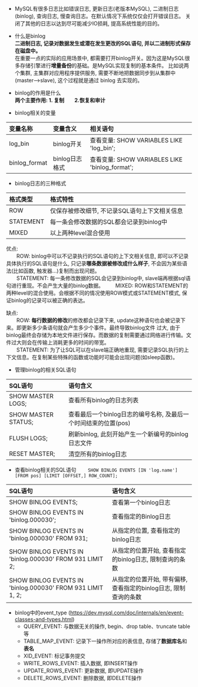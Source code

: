 - MySQL有很多日志比如错误日志, 更新日志(老版本MySQL), 二进制日志(binlog), 查询日志, 慢查询日志。在默认情况下系统仅仅会打开错误日志。
关闭了其他的日志以达到尽可能减少IO损耗, 提高系统性能的目的。

- 什么是binlog  
  **二进制日志, 记录对数据发生或潜在发生更改的SQL语句, 并以二进制形式保存在磁盘中。**  
  在重要一点的实际的应用场景中, 都需要打开binlog开关。因为这是MySQL很多存储引擎进行**增量备份**的基础。是MySQL实现复制的基本条件。
  比如说两个集群, 主集群对应用程序提供服务, 需要不断地把数据同步到从集群中(master-->slave), 这个过程就是通过 binlog 去实现的。
  
- binlog的作用是什么  
  **两个主要作用: 1. 复制　　2.恢复和审计**
  
- binlog相关的变量

|变量名称|变量含义|相关语句|  
|:----  |:----  |:----  |  
|log_bin|binlog开关|查看变量: SHOW VARIABLES LIKE 'log_bin';|  
|binlog_format|binlog日志格式|查看变量: SHOW VARIABLES LIKE 'binlog_format';|    
- binlog日志的三种格式  

|格式类型|格式特性|
|:----|:----|
|ROW|仅保存被修改细节, 不记录SQL语句上下文相关信息|
|STATEMENT|每一条会修改数据的SQL都会记录到binlog中|
|MIXED|以上两种level混合使用|
优点:  
　　ROW: binlog中可以不记录执行的SQL语句的上下文相关信息, 即可以不记录具体执行的SQL语句是什么, 只记录**哪条数据被修改成什么样子**,
不会因为某些语法(比如函数, 触发器...)复制而出现问题。  
　　STATEMENT: 每一条修改数据的SQL会记录到binlog中, slave端再根据sql语句进行重现。不会产生大量的binlog数据。
　　MIXED: ROW和STATEMENT的两种level的混合使用。会根据不同的情况使用ROW模式或STATEMENT模式, 保证binlog的记录可以被正确的表达。  

缺点:  
　　ROW: **每行数据的修改**的修改都会记录下来, update这种语句也会被记录下来。即更新多少条语句就会产生多少个事件。最终导致binlog文件
过大, 由于binlog最终会存储为本地文件进行保存。而数据的复制需要通过网络进行传输。文件过大则会在传输上消耗更多的时间的带宽。  
　　STATEMENT: 为了让SQL可以在slave端正确地重现, 需要记录SQL执行的上下文信息。在复制某些特殊的函数或功能时可能会出现问题(如sleep函数)。

- 管理binlog的相关SQL语句
  
|SQL语句|语句含义|
|:----|:----|
|SHOW MASTER LOGS;|查看所有binlog的日志列表|
|SHOW MASTER STATUS;|查看最后一个binlog日志的编号名称, 及最后一个时间结束的位置(pos)|
|FLUSH LOGS;|刷新binlog, 此刻开始产生一个新编号的binlog日志文件|
|RESET MASTER;|清空所有的binlog日志|
  
- 查看binlog相关的SQL语句
　　`SHOW BINLOG EVENTS [IN 'log.name'] [FROM pos] [LIMIT [OFFSET,] ROW_COUNT];`

|SQL语句|语句含义|
|:----|:----|
|SHOW BINLOG EVENTS;|查看第一个binlog日志|
|SHOW BINLOG EVENTS IN 'binlog.000030';|查看指定的Binlog日志|
|SHOW BINLOG EVENTS IN 'binlog.000030' FROM 931;|从指定的位置, 查看指定的binlog日志|
|SHOW BINLOG EVENTS IN 'binlog.000030' FROM 931 LIMIT 2;|从指定的位置开始, 查看指定的binlog日志, 限制查询的条数|
|SHOW BINLOG EVENTS IN 'binlog.000030' FROM 931 LIMIT 1, 2;|从指定的位置开始, 带有偏移, 查看指定的binlog日志, 限制查询的条数|

- binlog中的event_type (https://dev.mysql.com/doc/internals/en/event-classes-and-types.html)
    - QUERY_EVENT: 与数据无关的操作, begin、drop table、truncate table等  
    - TABLE_MAP_EVENT: 记录下一操作所对应的表信息, 存储了**数据库名**和**表名**
    - XID_EVENT: 标记事务提交
    - WRITE_ROWS_EVENT: 插入数据, 即INSERT操作
    - UPDATE_ROWS_EVENT: 更新数据, 即UPDATE操作
    - DELETE_ROWS_EVENT: 删除数据, 即DELETE操作